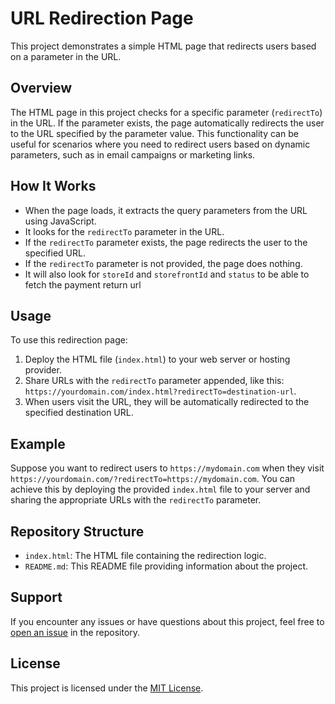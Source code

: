 # URL Redirection Page

This project demonstrates a simple HTML page that redirects users based on a parameter in the URL.

## Overview

The HTML page in this project checks for a specific parameter (`redirectTo`) in the URL. If the parameter exists, the page automatically redirects the user to the URL specified by the parameter value. This functionality can be useful for scenarios where you need to redirect users based on dynamic parameters, such as in email campaigns or marketing links.

## How It Works

- When the page loads, it extracts the query parameters from the URL using JavaScript.
- It looks for the `redirectTo` parameter in the URL.
- If the `redirectTo` parameter exists, the page redirects the user to the specified URL.
- If the `redirectTo` parameter is not provided, the page does nothing.
- It will also look for `storeId` and `storefrontId` and `status` to be able to fetch the payment return url

## Usage

To use this redirection page:

1. Deploy the HTML file (`index.html`) to your web server or hosting provider.
2. Share URLs with the `redirectTo` parameter appended, like this: `https://yourdomain.com/index.html?redirectTo=destination-url`.
3. When users visit the URL, they will be automatically redirected to the specified destination URL.

## Example

Suppose you want to redirect users to `https://mydomain.com` when they visit `https://yourdomain.com/?redirectTo=https://mydomain.com`. You can achieve this by deploying the provided `index.html` file to your server and sharing the appropriate URLs with the `redirectTo` parameter.

## Repository Structure

- `index.html`: The HTML file containing the redirection logic.
- `README.md`: This README file providing information about the project.

## Support

If you encounter any issues or have questions about this project, feel free to [open an issue](link-to-issue-tracker) in the repository.

## License

This project is licensed under the [MIT License](link-to-license-file).
